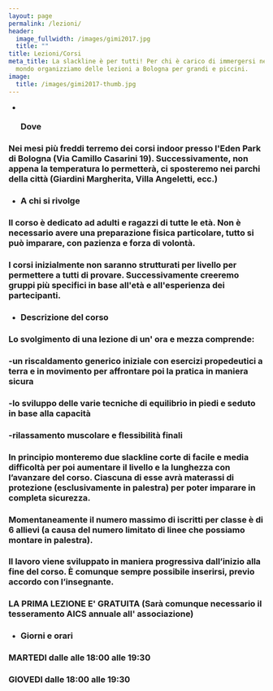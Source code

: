 ```yaml
---
layout: page
permalink: /lezioni/
header:
  image_fullwidth: /images/gimi2017.jpg
  title: ""
title: Lezioni/Corsi
meta_title: La slackline è per tutti! Per chi è carico di immergersi nel nostro
  mondo organizziamo delle lezioni a Bologna per grandi e piccini.
image:
  title: /images/gimi2017-thumb.jpg
---
```

* ![]()

  ### Dove

### Nei mesi più freddi terremo dei corsi indoor presso l'Eden Park di Bologna (Via Camillo Casarini 19). Successivamente, non appena la temperatura lo permetterà, ci sposteremo nei parchi della città (Giardini Margherita, Villa Angeletti, ecc.)

* ### A chi si rivolge

### Il corso è dedicato ad adulti e ragazzi di tutte le età. Non è necessario avere una preparazione fisica particolare, tutto si può imparare, con pazienza e forza di volontà.

### I corsi inizialmente non saranno strutturati per livello per permettere a tutti di provare. Successivamente creeremo gruppi più specifici in base all'età e all'esperienza dei partecipanti.

* ### Descrizione del corso 

### Lo svolgimento di una lezione di un' ora e mezza comprende: 

### \-un riscaldamento generico iniziale con esercizi propedeutici a terra e in movimento per affrontare poi la pratica in maniera sicura

### \-lo sviluppo delle varie tecniche di equilibrio in piedi e seduto in base alla capacità 

### \-rilassamento muscolare e flessibilità finali

### In principio monteremo due slackline corte di facile e media difficoltà per poi aumentare il livello e la lunghezza con l’avanzare del corso. Ciascuna di esse avrà materassi di protezione (esclusivamente in palestra) per poter imparare in completa sicurezza.

### Momentaneamente il numero massimo di iscritti per classe è di 6 allievi (a causa del numero limitato di linee che possiamo montare in palestra).

### Il lavoro viene sviluppato in maniera progressiva dall’inizio alla fine del corso. È comunque sempre possibile inserirsi, previo accordo con l’insegnante.

### LA PRIMA LEZIONE E' GRATUITA (Sarà comunque necessario il tesseramento AICS annuale all' associazione)

* ### Giorni e orari

### MARTEDI dalle alle 18:00 alle 19:30

### GIOVEDI dalle 18:00 alle 19:30